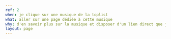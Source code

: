 ```yaml
---
ref: 2
when: je clique sur une musique de la toplist
what: aller sur une page dédiée à cette musique
why: d'en savoir plus sur la musique et disposer d'un lien direct que je pourrais partager
layout: page
---
```


